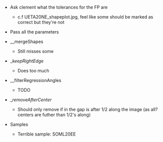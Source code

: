 

- Ask clement what the tolerances for the FP are
    - c.f UETA20NE_shapeplot.jpg, feel like some should be marked as correct but 
        they're not

- Pass all the parameters

- __mergeShapes
    - Still misses some
- __keepRightEdge_
    - Does too much
- __filterRegressionAngles
    - TODO
- __removeAfterCenter_
    - Should only remove if in the gap is after 1/2 along the image (as all? centers
        are futher than 1/2's along)


- Samples
    - Terrible sample: SOML20EE
